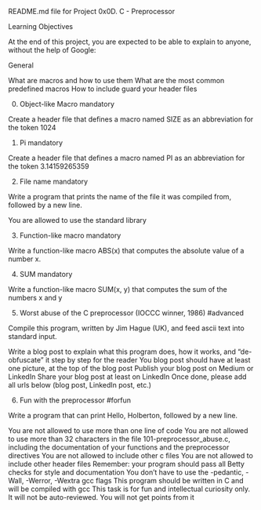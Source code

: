 README.md file for Project 0x0D. C - Preprocessor

Learning Objectives

At the end of this project, you are expected to be able to explain to anyone, without the help of Google:

General

What are macros and how to use them
What are the most common predefined macros
How to include guard your header files


0. Object-like Macro mandatory

Create a header file that defines a macro named SIZE as an abbreviation for the token 1024

1. Pi mandatory

Create a header file that defines a macro named PI as an abbreviation for the token 3.14159265359

2. File name mandatory

Write a program that prints the name of the file it was compiled from, followed by a new line.

You are allowed to use the standard library

3. Function-like macro mandatory

Write a function-like macro ABS(x) that computes the absolute value of a number x.

4. SUM mandatory

Write a function-like macro SUM(x, y) that computes the sum of the numbers x and y

5. Worst abuse of the C preprocessor (IOCCC winner, 1986) #advanced

Compile this program, written by Jim Hague (UK), and feed ascii text into standard input.

Write a blog post to explain what this program does, how it works, and “de-obfuscate” it step by step for the reader
You blog post should have at least one picture, at the top of the blog post
Publish your blog post on Medium or LinkedIn
Share your blog post at least on LinkedIn
Once done, please add all urls below (blog post, LinkedIn post, etc.)

6. Fun with the preprocessor #forfun

Write a program that can print Hello, Holberton, followed by a new line.

You are not allowed to use more than one line of code
You are not allowed to use more than 32 characters in the file 101-preprocessor_abuse.c, including the documentation of your functions and the preprocessor directives
You are not allowed to include other c files
You are not allowed to include other header files
Remember: your program should pass all Betty checks for style and documentation
You don’t have to use the -pedantic, -Wall, -Werror, -Wextra gcc flags
This program should be written in C and will be compiled with gcc
This task is for fun and intellectual curiosity only. It will not be auto-reviewed. You will not get points from it

